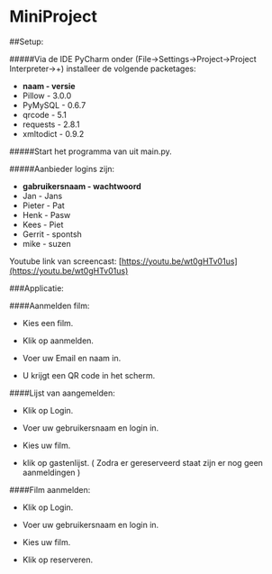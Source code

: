 # MiniProject

##Setup:

#####Via de IDE PyCharm onder (File->Settings->Project->Project Interpreter->+) installeer de volgende packetages:

* **naam        - versie**
* Pillow      - 3.0.0
* PyMySQL     - 0.6.7
* qrcode       - 5.1
* requests     - 2.8.1
* xmltodict    - 0.9.2

#####Start het programma van uit main.py.

#####Aanbieder logins zijn:

* **gabruikersnaam - wachtwoord**
* Jan - Jans
* Pieter - Pat
* Henk - Pasw
* Kees - Piet
* Gerrit - spontsh
* mike - suzen

Youtube link van screencast: [https://youtu.be/wt0gHTv01us](https://youtu.be/wt0gHTv01us)

###Applicatie:

####Aanmelden film:

- Kies een film.

- Klik op aanmelden.

- Voer uw Email en naam in.

- U krijgt een QR code in het scherm.

####Lijst van aangemelden:

- Klik op Login.

- Voer uw gebruikersnaam en login in.

- Kies uw film.

- klik op gastenlijst. ( Zodra er gereserveerd staat zijn er nog geen aanmeldingen )

####Film aanmelden:

- Klik op Login.

- Voer uw gebruikersnaam en login in.

- Kies uw film.

- Klik op reserveren.
